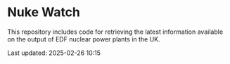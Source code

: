# Nuke Watch

This repository includes code for retrieving the latest information available on the output of EDF nuclear power plants in the UK.

Last updated: 2025-02-26 10:15
